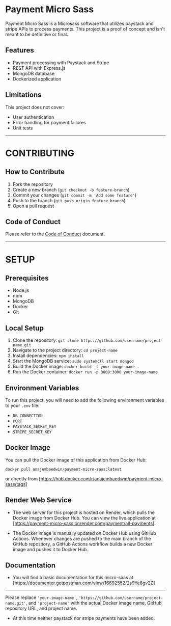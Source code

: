 # Payment Micro Sass

Payment Micro Sass is a Microsass software that utilizes paystack and stripe APIs to process payments. This project is a proof of concept and isn't meant to be definitive or final.

## Features

- Payment processing with Paystack and Stripe
- REST API with Express.js
- MongoDB database
- Dockerized application

## Limitations

This project does not cover:

- User authentication
- Error handling for payment failures
- Unit tests

---

# CONTRIBUTING

## How to Contribute

1. Fork the repository
2. Create a new branch (`git checkout -b feature-branch`)
3. Commit your changes (`git commit -m 'Add some feature'`)
4. Push to the branch (`git push origin feature-branch`)
5. Open a pull request

## Code of Conduct

Please refer to the [Code of Conduct](CODE_OF_CONDUCT.md) document.

---

# SETUP

## Prerequisites

- Node.js
- npm
- MongoDB
- Docker
- Git

## Local Setup

1. Clone the repository: `git clone https://github.com/username/project-name.git`
2. Navigate to the project directory: `cd project-name`
3. Install dependencies: `npm install`
4. Start the MongoDB service: `sudo systemctl start mongod`
5. Build the Docker image: `docker build -t your-image-name .`
6. Run the Docker container: `docker run -p 3000:3000 your-image-name`

## Environment Variables

To run this project, you will need to add the following environment variables to your `.env` file:

- `DB_CONNECTION`
- `PORT`
- `PAYSTACK_SECRET_KEY`
- `STRIPE_SECRET_KEY`

## Docker Image

You can pull the Docker image of this application from Docker Hub:

```
docker pull anajembaedwin/payment-micro-sass:latest
```

or directly from [https://hub.docker.com/r/anajembaedwin/payment-micro-sass/tags]

## Render Web Service

- The web server for this project is hosted on Render, which pulls the Docker image from Docker Hub. You can view the live application at [https://payment-micro-sass.onrender.com/payment/all-payments].

- The Docker image is manually updated on Docker Hub using GitHub Actions. Whenever changes are pushed to the main branch of the GitHub repository, a GitHub Actions workflow builds a new Docker image and pushes it to Docker Hub.

## Documentation

- You will find a basic documentation for this micro-saas at [https://documenter.getpostman.com/view/16692552/2s9Ye8gv2Z]
---

Please replace `'your-image-name'`, `'https://github.com/username/project-name.git'`, and `'project-name'` with the actual Docker image name, GitHub repository URL, and project name.

- At this time neither paystack nor stripe payments have been added.